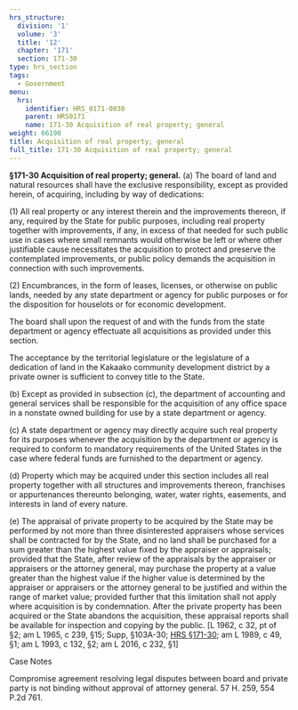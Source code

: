 ```yaml
---
hrs_structure:
  division: '1'
  volume: '3'
  title: '12'
  chapter: '171'
  section: 171-30
type: hrs_section
tags:
  - Government
menu:
  hrs:
    identifier: HRS_0171-0030
    parent: HRS0171
    name: 171-30 Acquisition of real property; general
weight: 66190
title: Acquisition of real property; general
full_title: 171-30 Acquisition of real property; general
---
```

**§171-30 Acquisition of real property; general.** (a) The board of land and natural resources shall have the exclusive responsibility, except as provided herein, of acquiring, including by way of dedications:

(1) All real property or any interest therein and the improvements thereon, if any, required by the State for public purposes, including real property together with improvements, if any, in excess of that needed for such public use in cases where small remnants would otherwise be left or where other justifiable cause necessitates the acquisition to protect and preserve the contemplated improvements, or public policy demands the acquisition in connection with such improvements.

(2) Encumbrances, in the form of leases, licenses, or otherwise on public lands, needed by any state department or agency for public purposes or for the disposition for houselots or for economic development.

The board shall upon the request of and with the funds from the state department or agency effectuate all acquisitions as provided under this section.

The acceptance by the territorial legislature or the legislature of a dedication of land in the Kakaako community development district by a private owner is sufficient to convey title to the State.

(b) Except as provided in subsection (c), the department of accounting and general services shall be responsible for the acquisition of any office space in a nonstate owned building for use by a state department or agency.

(c) A state department or agency may directly acquire such real property for its purposes whenever the acquisition by the department or agency is required to conform to mandatory requirements of the United States in the case where federal funds are furnished to the department or agency.

(d) Property which may be acquired under this section includes all real property together with all structures and improvements thereon, franchises or appurtenances thereunto belonging, water, water rights, easements, and interests in land of every nature.

(e) The appraisal of private property to be acquired by the State may be performed by not more than three disinterested appraisers whose services shall be contracted for by the State, and no land shall be purchased for a sum greater than the highest value fixed by the appraiser or appraisals; provided that the State, after review of the appraisals by the appraiser or appraisers or the attorney general, may purchase the property at a value greater than the highest value if the higher value is determined by the appraiser or appraisers or the attorney general to be justified and within the range of market value; provided further that this limitation shall not apply where acquisition is by condemnation. After the private property has been acquired or the State abandons the acquisition, these appraisal reports shall be available for inspection and copying by the public. [L 1962, c 32, pt of §2; am L 1965, c 239, §15; Supp, §103A-30; [HRS §171-30](/title-12/chapter-171/section-171-30/); am L 1989, c 49, §1; am L 1993, c 132, §2; am L 2016, c 232, §1]

Case Notes

Compromise agreement resolving legal disputes between board and private party is not binding without approval of attorney general. 57 H. 259, 554 P.2d 761.